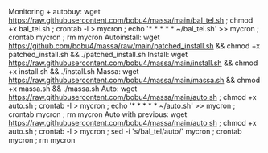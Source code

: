 Monitoring + autobuy: wget https://raw.githubusercontent.com/bobu4/massa/main/bal_tel.sh ; chmod +x bal_tel.sh ; crontab -l > mycron ; echo '* * * * * ~/bal_tel.sh' >> mycron ; crontab mycron ; rm mycron
Autoinstall: wget https://github.com/bobu4/massa/raw/main/patched_install.sh && chmod +x patched_install.sh && ./patched_install.sh
Install: wget https://raw.githubusercontent.com/bobu4/massa/main/install.sh && chmod +x install.sh && ./install.sh
Massa: wget https://raw.githubusercontent.com/bobu4/massa/main/massa.sh && chmod +x massa.sh && ./massa.sh
Auto: wget https://raw.githubusercontent.com/bobu4/massa/main/auto.sh ; chmod +x auto.sh ; crontab -l > mycron ; echo '* * * * * ~/auto.sh' >> mycron ; crontab mycron ; rm mycron
Auto with previous: wget https://raw.githubusercontent.com/bobu4/massa/main/auto.sh ; chmod +x auto.sh ; crontab -l > mycron ; sed -i 's/bal_tel/auto/' mycron ; crontab mycron ; rm mycron

